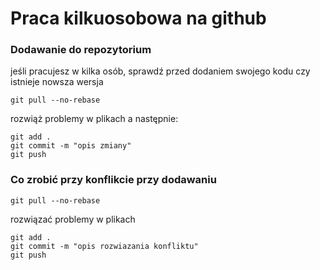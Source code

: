 
# Praca kilkuosobowa na github

### Dodawanie do repozytorium 

jeśli pracujesz w kilka osób, sprawdź przed dodaniem swojego kodu czy istnieje nowsza wersja

```
git pull --no-rebase
```

rozwiąż problemy w plikach a następnie:

```
git add .
git commit -m "opis zmiany"
git push
```


### Co zrobić przy konflikcie przy dodawaniu

```
git pull --no-rebase
```

rozwiązać problemy w plikach

```
git add .
git commit -m "opis rozwiazania konfliktu"
git push
```
